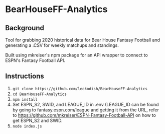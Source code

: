 # BearHouseFF-Analytics
## Background
Tool for grabbing 2020 historical data for Bear House Fantasy Football and generating a .CSV for weekly matchups and standings.

Built using mkreiser's npm package for an API wrapper to connect to ESPN's Fantasy Football API. 
## Instructions
1) `git clone https://github.com/leokodish/BearHouseFF-Analytics`
2) `cd BearHouseFF-Analytics`
3) `npm install`
4) Set ESPN_S2, SWID, and LEAGUE_ID in .env (LEAGUE_ID can be found by going to fantasy.espn.com/league and getting it from the URL, refer to https://github.com/mkreiser/ESPN-Fantasy-Football-API on how to get ESPN_S2 and SWID. 
5)  `node index.js` 
